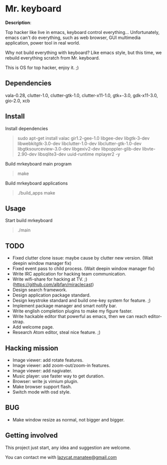 # Mr. keyboard

**Description**:

Top hacker like live in emacs, keyboard control everything...
Unfortunately, emacs can't do everything, such as web browser, GUI multimedia application, power tool in real world.

Why not build everything with keyboard?
Like emacs style, but this time, we rebuild everything scratch from Mr. keyboard.

This is OS for top hacker, enjoy it. ;)

## Dependencies

vala-0.28, clutter-1.0, clutter-gtk-1.0, clutter-x11-1.0, gtk+-3.0, gdk-x11-3.0, gio-2.0, xcb

## Install

Install dependencies
> sudo apt-get install valac gir1.2-gee-1.0 libgee-dev libgtk-3-dev libwebkitgtk-3.0-dev libclutter-1.0-dev libclutter-gtk-1.0-dev libgtksourceview-3.0-dev libgexiv2-dev libpoppler-glib-dev libvte-2.90-dev libsqlite3-dev uuid-runtime mplayer2 -y

Build mrkeyboard main program
> make

Build mrkeyboard applications
> ./build_apps make

## Usage

Start build mrkeyboard
> ./main

## TODO

* Fixed clutter clone issue: maybe cause by clutter new version. (Wait deepin window manager fix)
* Fixed event pass to child process. (Wait deepin window manager fix)
* Write IRC application for hacking team communication.
* Write wifi-share for hacking at TV. ;) (https://github.com/albfan/miraclecast)
* Design search framework.
* Design application package standard.
* Design keystroke standard and build one-key system for feature. ;)
* Implement package manager and smart notify bar.
* Write english completion plugins to make my figure faster. 
* Write hackable editor that powerful as emacs, then we can reach editor-strap. 
* Add welcome page.
* Research Atom editor, steal nice feature. ;)

## Hacking mission
* Image viewer: add rotate features.
* Image viewer: add zoom-out/zoom-in features.
* Image viewer: add nagivater.
* Music player: use faster way to get duration.
* Browser: write js vimium plugin.
* Make browser support flash.
* Switch mode with osd style.

## BUG

* Make window resize as normal, not bigger and bigger.

## Getting involved

This project just start, any idea and suggestion are welcome.

You can contact me with lazycat.manatee@gmail.com 

